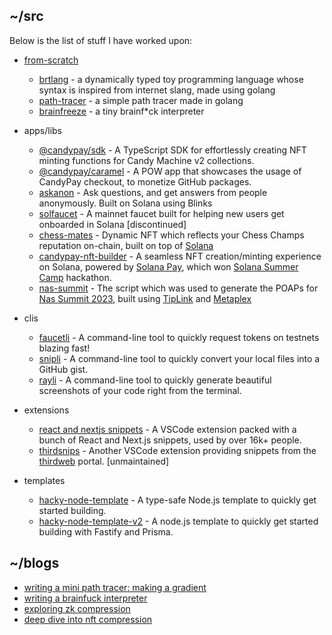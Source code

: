 ## ~/src

Below is the list of stuff I have worked upon:

- [from-scratch](https://0xmukesh.github.io/blogs/001.html)
  - [brtlang](https://github.com/0xmukesh/brtlang) - a dynamically typed toy programming language whose syntax is inspired from internet slang, made using golang
  - [path-tracer](https://github.com/0xmukesh/path-tracer) - a simple path tracer made in golang
  - [brainfreeze](https://github.com/0xmukesh/brainfreeze) - a tiny brainf*ck interpreter 

- apps/libs
  - [@candypay/sdk](https://github.com/candypay/sdk) - A TypeScript SDK for effortlessly creating NFT minting functions for Candy Machine v2 collections. 
  - [@candypay/caramel](https://github.com/candypay/caramel) - A POW app that showcases the usage of CandyPay checkout, to monetize GitHub packages.
  - [askanon](https://askanon.fun) - Ask questions, and get answers from people anonymously. Built on Solana using Blinks
  - [solfaucet](https://solfaucet.fun) - A mainnet faucet built for helping new users get onboarded in Solana [discontinued]
  - [chess-mates](https://github.com/SuperteamDAO/chess-mates) - Dynamic NFT which reflects your Chess Champs reputation on-chain, built on top of [Solana](https://solana.com)
  - [candypay-nft-builder](https://pitch.com/public/329fca8c-d130-4d23-b480-263be0cef3ef) - A seamless NFT creation/minting experience on Solana, powered by [Solana Pay](https://github.com/solana-labs/solana-pay), which won [Solana Summer Camp](https://solana.com/news/solana-summer-camp-winners) hackathon.
  - [nas-summit](https://github.com/0xMukesh/nas-summit) - The script which was used to generate the POAPs for [Nas Summit 2023](https://www.nassummit.com/event/jakarta), built using [TipLink](https://tiplink.io) and [Metaplex](https://metaplex.com)

- clis
  - [faucetli](https://github.com/0xMukesh/faucetli) - A command-line tool to quickly request tokens on testnets blazing fast!
  - [snipli](https://github.com/0xMukesh/snipli) - A command-line tool to quickly convert your local files into a GitHub gist.
  - [rayli](https://github.com/avneesh0612/rayli) - A command-line tool to quickly generate beautiful screenshots of your code right from the terminal.

- extensions
  - [react and nextjs snippets](https://github.com/avneesh0612/react-nextjs-snippets) - A VSCode extension packed with a bunch of React and Next.js snippets, used by over 16k+ people.
  - [thirdsnips](https://github.com/avneesh0612/thirdsnips) - Another VSCode extension providing snippets from the [thirdweb](https://thirdweb.com/) portal. [unmaintained]

- templates
  - [hacky-node-template](https://github.com/0xMukesh/hacky-node-template) - A type-safe Node.js template to quickly get started building.
  - [hacky-node-template-v2](https://github.com/0xMukesh/hacky-node-template-v2) - A node.js template to quickly get started building with Fastify and Prisma.

## ~/blogs

- [writing a mini path tracer: making a gradient](https://0xmukesh.github.io/blogs/003.html)
- [writing a brainfuck interpreter](https://0xmukesh.github.io/blogs/002.html)
- [exploring zk compression](https://hackmd.io/Mp_8X5RLSea_vXTT9j7blA)
- [deep dive into nft compression](https://hackmd.io/ghK-7ytzSFyWSdiR0Rx8ug)
